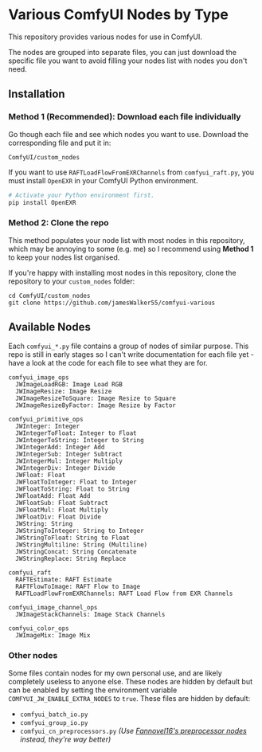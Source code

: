 # Various ComfyUI Nodes by Type

This repository provides various nodes for use in ComfyUI.

The nodes are grouped into separate files, you can just download the specific file you want to avoid filling your nodes list with nodes you don't need.

## Installation

### Method 1 (Recommended): Download each file individually

Go though each file and see which nodes you want to use. Download the corresponding file and put it in:

```
ComfyUI/custom_nodes
```

If you want to use `RAFTLoadFlowFromEXRChannels` from `comfyui_raft.py`, you must install `OpenEXR` in your ComfyUI Python environment.

```sh
# Activate your Python environment first.
pip install OpenEXR
```

### Method 2: Clone the repo

This method populates your node list with most nodes in this repository, which may be annoying to some (e.g. me) so I recommend using **Method 1** to keep your nodes list organised.

If you're happy with installing most nodes in this repository, clone the repository to your `custom_nodes` folder:

```
cd ComfyUI/custom_nodes
git clone https://github.com/jamesWalker55/comfyui-various
```

## Available Nodes

Each `comfyui_*.py` file contains a group of nodes of similar purpose. This repo is still in early stages so I can't write documentation for each file yet - have a look at the code for each file to see what they are for.

```
comfyui_image_ops
  JWImageLoadRGB: Image Load RGB
  JWImageResize: Image Resize
  JWImageResizeToSquare: Image Resize to Square
  JWImageResizeByFactor: Image Resize by Factor

comfyui_primitive_ops
  JWInteger: Integer
  JWIntegerToFloat: Integer to Float
  JWIntegerToString: Integer to String
  JWIntegerAdd: Integer Add
  JWIntegerSub: Integer Subtract
  JWIntegerMul: Integer Multiply
  JWIntegerDiv: Integer Divide
  JWFloat: Float
  JWFloatToInteger: Float to Integer
  JWFloatToString: Float to String
  JWFloatAdd: Float Add
  JWFloatSub: Float Subtract
  JWFloatMul: Float Multiply
  JWFloatDiv: Float Divide
  JWString: String
  JWStringToInteger: String to Integer
  JWStringToFloat: String to Float
  JWStringMultiline: String (Multiline)
  JWStringConcat: String Concatenate
  JWStringReplace: String Replace

comfyui_raft
  RAFTEstimate: RAFT Estimate
  RAFTFlowToImage: RAFT Flow to Image
  RAFTLoadFlowFromEXRChannels: RAFT Load Flow from EXR Channels

comfyui_image_channel_ops
  JWImageStackChannels: Image Stack Channels

comfyui_color_ops
  JWImageMix: Image Mix
```

### Other nodes

Some files contain nodes for my own personal use, and are likely completely useless to anyone else. These nodes are hidden by default but can be enabled by setting the environment variable `COMFYUI_JW_ENABLE_EXTRA_NODES` to `true`. These files are hidden by default:

- `comfyui_batch_io.py`
- `comfyui_group_io.py`
- `comfyui_cn_preprocessors.py` _(Use [Fannovel16's preprocessor nodes](https://github.com/Fannovel16/comfy_controlnet_preprocessors) instead, they're way better)_
